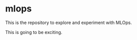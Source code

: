 # mlops
This is the repository to explore and experiment with MLOps.

This is going to be exciting.

